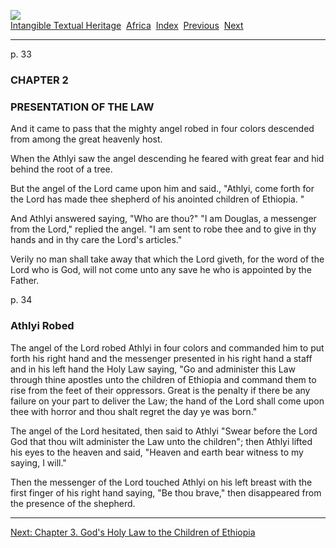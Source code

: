 [![](../../cdshop/ithlogo.png)](../../index)  
[Intangible Textual Heritage](../../index)  [Africa](../index) 
[Index](index)  [Previous](piby06)  [Next](piby08) 

------------------------------------------------------------------------

<span id="page_33">p. 33</span>

### CHAPTER 2

### PRESENTATION OF THE LAW

And it came to pass that the mighty angel robed in four colors descended
from among the great heavenly host.

When the Athlyi saw the angel descending he feared with great fear and
hid behind the root of a tree.

But the angel of the Lord came upon him and said., "Athlyi, come forth
for the Lord has made thee shepherd of his anointed children of
Ethiopia. "

And Athlyi answered saying, "Who are thou?" "I am Douglas, a messenger
from the Lord," replied the angel. "I am sent to robe thee and to give
in thy hands and in thy care the Lord's articles."

Verily no man shall take away that which the Lord giveth, for the word
of the Lord who is God, will not come unto any save he who is appointed
by the Father.

<span id="page_34">p. 34</span>

### Athlyi Robed

The angel of the Lord robed Athlyi in four colors and commanded him to
put forth his right hand and the messenger presented in his right hand a
staff and in his left hand the Holy Law saying, "Go and administer this
Law through thine apostles unto the children of Ethiopia and command
them to rise from the feet of their oppressors. Great is the penalty if
there be any failure on your part to deliver the Law; the hand of the
Lord shall come upon thee with horror and thou shalt regret the day ye
was born."

The angel of the Lord hesitated, then said to Athlyi "Swear before the
Lord God that thou wilt administer the Law unto the children"; then
Athlyi lifted his eyes to the heaven and said, "Heaven and earth bear
witness to my saying, I will."

Then the messenger of the Lord touched Athlyi on his left breast with
the first finger of his right hand saying, "Be thou brave," then
disappeared from the presence of the shepherd.

------------------------------------------------------------------------

[Next: Chapter 3. God's Holy Law to the Children of Ethiopia](piby08)
